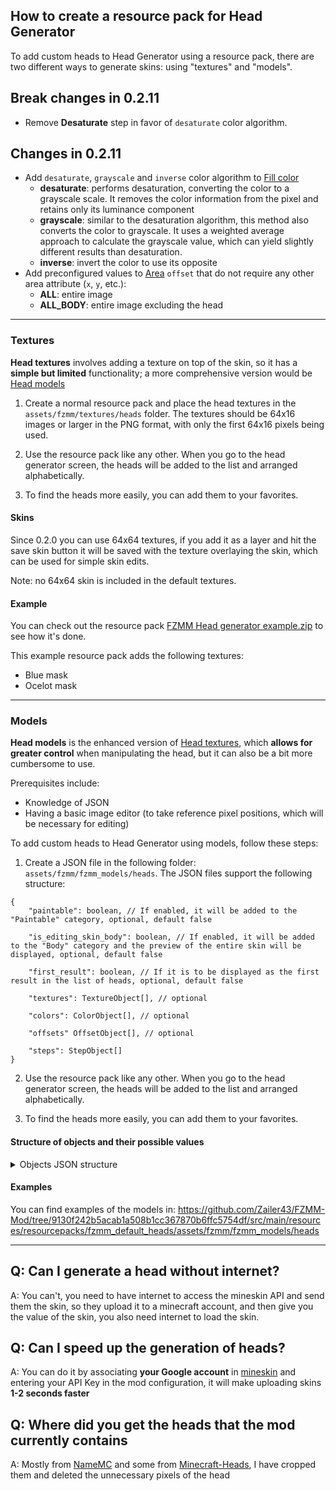## How to create a resource pack for Head Generator

To add custom heads to Head Generator using a resource pack, there are two different ways to generate skins: using "textures" and "models".

## Break changes in 0.2.11

* Remove **Desaturate** step in favor of `desaturate` color algorithm.

## Changes in 0.2.11

* Add `desaturate`, `grayscale` and `inverse` color algorithm to [Fill color](#Fill-color)
  * **desaturate**: performs desaturation, converting the color to a grayscale scale. It removes the color information from the pixel and retains only its luminance component
  * **grayscale**: similar to the desaturation algorithm, this method also converts the color to grayscale. It uses a weighted average approach to calculate the grayscale value, which can yield slightly different results than desaturation.
  * **inverse**: invert the color to use its opposite
* Add preconfigured values to [Area](#area) `offset` that do not require any other area attribute (`x`, `y`, etc.):
  * **ALL**: entire image
  * **ALL_BODY**: entire image excluding the head 

---

### Textures

**Head textures** involves adding a texture on top of the skin, so it has a __simple but limited__ functionality; a more comprehensive version would be [Head models](#models)

1. Create a normal resource pack and place the head textures in the `assets/fzmm/textures/heads` folder. The textures should be 64x16 images or larger in the PNG format, with only the first 64x16 pixels being used.

2. Use the resource pack like any other. When you go to the head generator screen, the heads will be added to the list and arranged alphabetically.

3. To find the heads more easily, you can add them to your favorites.

#### Skins
Since 0.2.0 you can use 64x64 textures, if you add it as a layer and hit the save skin button it will be saved with the texture overlaying the skin, which can be used for simple skin edits.

Note: no 64x64 skin is included in the default textures.

#### Example

You can check out the resource pack [FZMM Head generator example.zip](https://github.com/Zailer43/FZMM-Mod/files/10303878/FZMM.Head.generator.example.zip) to see how it's done.

This example resource pack adds the following textures:
- Blue mask
- Ocelot mask

---

### Models

**Head models** is the enhanced version of [Head textures](#textures), which **allows for greater control** when manipulating the head, but it can also be a bit more cumbersome to use.

Prerequisites include:

- Knowledge of JSON
- Having a basic image editor (to take reference pixel positions, which will be necessary for editing)

To add custom heads to Head Generator using models, follow these steps:

1. Create a JSON file in the following folder: `assets/fzmm/fzmm_models/heads`. The JSON files support the following structure:

```json5
{
	"paintable": boolean, // If enabled, it will be added to the "Paintable" category, optional, default false

	"is_editing_skin_body": boolean, // If enabled, it will be added to the "Body" category and the preview of the entire skin will be displayed, optional, default false

	"first_result": boolean, // If it is to be displayed as the first result in the list of heads, optional, default false

	"textures": TextureObject[], // optional

	"colors": ColorObject[], // optional

	"offsets" OffsetObject[], // optional

	"steps": StepObject[]
}
```
2. Use the resource pack like any other. When you go to the head generator screen, the heads will be added to the list and arranged alphabetically.

3. To find the heads more easily, you can add them to your favorites.


#### Structure of objects and their possible values

<details>
<summary>Objects JSON structure</summary>

##### TextureObject

```json5
{
	"path": String, // The path of the texture in the resource pack, for example: "fzmm:textures/model_textures/texture.png"

 	"id": String, // The id used to identify the texture for use

	"requested": boolean, // Whether a image field will be displayed to the user to change the value, optional, by default true
}
```

##### ColorObject

```json5
{
	"color_hex": String, // default color, if not specified the default color is #FFFFFF
  // Example: #FFFFFF

	"id": String, // The id used to identify the color for use,

	"requested": boolean, // Whether a color field will be displayed to the user to change the value, optional, default true
}
```

##### OffsetObject

```json5
{  
	"id": String, // To identify the offset when you want to activate or deactivate it

	"requested": boolean, // Whether a slider will be displayed to the user to change the value, optional, by default true

	"value": byte, // To determine the pixels to be offset, optional, by default 0

	"min_value": byte, // Is the minimum value of `value` in the slider, optional, by default 0,

	"max_value": byte, // Is the maximum value of `value` in the slider, optional, by default 8

	"axis": String, // Determines whether it is the X or Y axis, `X` for x and `Y` for `Y`

	"enabled": boolean // If enabled by default, optional, default false, when enabled the pixels are offset,
	// can be toggled with StepObject "toggle_offset"
}
```

#### Possible StepObjects

##### Select texture
Selects a texture that will be used in the following steps. The default selected texture is the base skin, its id is `base_skin`

```json5
{
	"type": "select_texture",
	"texture_id": String // The id defined in textures
}
```

##### Select color
Selects the color to be used in the next step, by default there is no color selected, the only color that can currently be modified via GUI is `selected_color`.  White is used if no color is found

```json5
{
	"type": "select_color",
	"color_id": String // The id defined in colors
}
```

##### Delete
Deletes pixels from the selected area in the final texture

```json5
{
	"type": "delete",
	"area": Area // the area where the pixels will be deleted
}
```

##### Copy
Copies an area from the selected texture and places it in the final texture

```json5
{
	"type": "copy",

	"source": Area, // The area of the selected texture where the pixels will be copied

	"destination": Area, // The area of the final texture where the copied pixels will be placed,
	// this value is optional and if not specified, the same values of "source" will be used

	"add_hat_layer": boolean, // if true, it adds the first layer of the source in the destination
	// and adds the second layer of both, this value ignores "hat_layer" of source and destination,
	// this value is optional and by default is false

	"overlap_source_hat": boolean, // if true, it adds the first and second layer of the source in the destination,
	// this value ignores "hat_layer" of source, this value is optional and by default is false
  
	"degrees": int, // rotates the texture when placing it in the destination but rotating it from its center,
	// this value is optional and by default is 0

	"mirror_horizontal": boolean, // applies a horizontal mirror to the copied texture,
	// it is applied after rotating with degrees, this value is optional and by default is false

	"mirror_vertical": boolean // applies a vertical mirror to the copied texture,
	// it is applied after rotating with degrees, this value is optional and by default is false
}
```

##### Fill color
Fills an area with the selected color using the specified algorithm

```json5
{
	"type": "fill_color",

	"area": Area, // the area to be filled with the selected color

	"algorithm": String // the type of algorithm to be used to obtain the color, possible algorithms:
    // * desaturate: performs desaturation, converting the color to a grayscale scale.
    // It removes the color information from the pixel and retains only its luminance component
    // * grayscale: similar to the desaturation algorithm, this method also converts the color to grayscale.
    // It uses a weighted average approach to calculate the grayscale value, which can yield slightly different
    // results than desaturation.
    // * inverse: invert the color to use its opposite
	// * solid: uses the selected color without modifying
	// * multiply: multiplies the selected color and the color of the pixel to be changed,
	// obtains a result more similar to the selected color if the selected pixel is in grayscale and is whiter
}
```

##### Toggle offset
Step to enable or disable the offset, so that it only takes effect when you want it to, the offset is applied in the destination of all the steps to which it can be applied while it is enabled

```json5
{
	"type": "toggle_offset",

	"offset_id": String, // The id defined in offsets

	"enabled": boolean // new value
}
```

##### Select destination
Select a texture that will be used in the following steps as the target of the modifications. The texture selected by default is the destination skin, its id is `destination_skin`

```json5
{
	"type": "select_texture",
	"texture_id": String // The id defined in textures
}
```

##### Area
Represents an area in a Minecraft skin model, with information about its position, size, and whether it includes the hat layer or not

```json5
{
	"offset": String, // The offset of the area
	// Possible values are "HEAD", "BODY", "RIGHT_ARM", "RIGHT_LEG", "LEFT_LEG", "LEFT_ARM"
    //
    // Preconfigured values that do not require any other area attribute (x, y, etc.):
    // "ALL" (entire skin), "ALL_BODY" (entire skin excluding the head)

	"hat_layer": boolean, // // Whether the area is the hat layer

	"x": int, // The x coordinate of the top-left corner of the area

	"y": int, // The y coordinate of the top-left corner of the area

	"width": int, // The width of the area

	"height": int // The height of the area
}
```

</details>

#### Examples
You can find examples of the models in: https://github.com/Zailer43/FZMM-Mod/tree/9130f242b5acab1a508b1cc367870b6ffc5754df/src/main/resources/resourcepacks/fzmm_default_heads/assets/fzmm/fzmm_models/heads

---

## Q: Can I generate a head without internet?
A: You can't, you need to have internet to access the mineskin API and send them the skin, so they upload it to a minecraft account, and then give you the value of the skin, you also need internet to load the skin.

## Q: Can I speed up the generation of heads?
A: You can do it by associating **your Google account** in [mineskin](https://mineskin.org/apikey) and entering your API Key in the mod configuration, it will make uploading skins **1-2 seconds faster**

## Q: Where did you get the heads that the mod currently contains
A: Mostly from [NameMC](https://namemc.com) and some from [Minecraft-Heads](https://minecraft-heads.com), I have cropped them and deleted the unnecessary pixels of the head
